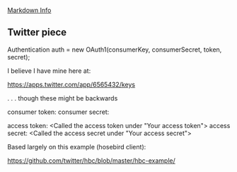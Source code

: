 [Markdown Info](http://daringfireball.net/projects/markdown/syntax#header)

Twitter piece
-------------

Authentication auth = new OAuth1(consumerKey, consumerSecret, token, secret);

I believe I have mine here at:

https://apps.twitter.com/app/6565432/keys

. . . though these might be backwards 

consumer token: <Called the API Key under application settings>
consumer secret: <Called the API Secret under application settings>

access token:  <Called the access token under "Your access token">
access secret: <Called the access secret under "Your access secret">

Based largely on this example (hosebird client):

https://github.com/twitter/hbc/blob/master/hbc-example/